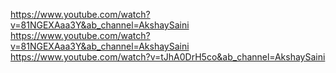 https://www.youtube.com/watch?v=81NGEXAaa3Y&ab_channel=AkshaySaini
https://www.youtube.com/watch?v=81NGEXAaa3Y&ab_channel=AkshaySaini
https://www.youtube.com/watch?v=tJhA0DrH5co&ab_channel=AkshaySaini